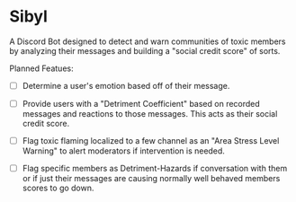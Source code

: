 # Sibyl
A Discord Bot designed to detect and warn communities of toxic members by analyzing their messages and building a "social credit score" of sorts.

Planned Featues:

- [ ] Determine a user's emotion based off of their message.
- [ ] Provide users with a "Detriment Coefficient" based on recorded messages and reactions to those messages. This acts as their social credit score.
- [ ] Flag toxic flaming localized to a few channel as an "Area Stress Level Warning" to alert moderators if intervention is needed.
- [ ] Flag specific members as Detriment-Hazards if conversation with them or if just their messages are causing normally well behaved members scores to go down.


